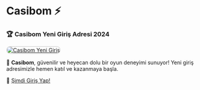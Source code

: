 # Casibom ⚡

### 🏆 Casibom Yeni Giriş Adresi 2024  

<a href="https://casiibom776.com/" title="Casibom Yeni Giriş" rel="nofollow">  
<img src="https://i.hizliresim.com/1d7hvuc.png" alt="Casibom Yeni Giriş" style="max-width: 100%; border: 2px solid #ddd; border-radius: 10px;">  
</a>  

🎰 **Casibom**, güvenilir ve heyecan dolu bir oyun deneyimi sunuyor! Yeni giriş adresimizle hemen katıl ve kazanmaya başla.  

🔗 [Şimdi Giriş Yap!](https://casiibom776.com/)  
